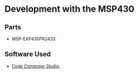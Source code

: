 # Development with the MSP430

## Parts
- MSP-EXP430FR2433

## Software Used
- [Code Composer Studio](https://www.ti.com/tool/CCSTUDIO).
